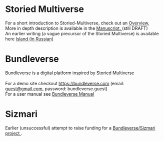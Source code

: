 # Storied Multiverse
For a short introduction to Storied-Multiverse, check out an <a href="https://storiedmultiverse.github.io/overview/" target="_blank"> Overview. </a> 
<br>
More in depth description is available in the <a href="https://storiedmultiverse.github.io/manuscript/" target="_blank"> Manuscript. </a> (still DRAFT) 
<br>
An earlier writing (a vague precursor of the Storied Multiverse) is available here <a href="https://storiedmultiverse.github.io/island/" target="_blank"> Island (in Russian) </a>
<br>

# Bundleverse
Bundleverse is a digital platform inspired by Storied Multiverse <br>
<br>
For a demo site checkout <a href="https://bundleverse.com" targer="_blank"> https://bundleverse.com </a> (email: guest@gmail.com, password: bundleverse.guest)
<br>
For a user manual see <a href="https://storiedmultiverse.github.io/bundleverse_manual/" target="_blank"> Bundleverse Manual </a> 
<br>

# Sizmari
Earlier (unsuccessful) attempt to raise funding for a <a href="https://sizmari.com/" target="_blank"> Bundleverse/Sizmari project </a>.


